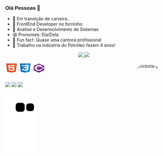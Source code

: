 ### Olá Pessoas 🌈

- 🚀 Em transição de carreira..
- 🔭 FrontEnd Developer no forninho
- 📖 Análise e Desenvolvimento de Sistemas
- 😄 Pronomes: Ela/Dela
- 🎤 Fun fact: Quase uma cantora profissional
- 🚢 Trabalho na indústria do Petróleo fazem 4 anos! 

<div align="center">
  <a href="https://github.com/victoriafredman">
  <img height="180em" src="https://github-readme-stats.vercel.app/api?username=victoriafredman&show_icons=true&theme=radical&include_all_commits=true&count_private=true"/>
  <img height="180em" src="https://github-readme-stats.vercel.app/api/top-langs/?username=victoriafredman&layout=compact&langs_count=7&theme=radical"/>
</div>
  
  <div style="display: inline_block"><br>
  <img align="center" alt="Victoria-HTML" height="30" width="40" src="https://raw.githubusercontent.com/devicons/devicon/master/icons/html5/html5-original.svg">
  <img align="center" alt="Victoria-CSS" height="30" width="40" src="https://raw.githubusercontent.com/devicons/devicon/master/icons/css3/css3-original.svg">
  <img align="center" alt="Victoria-Csharp" height="30" width="40" src="https://raw.githubusercontent.com/devicons/devicon/master/icons/csharp/csharp-original.svg">
  <img align="right" alt="Victoria-pic" height="150" style="border-radius:50px;
  src="https://i.picasion.com/pic92/b566aba05eb63d132756359ca086918c.gif">
</div>

  ##
 
<div> 
  <a href="https://instagram.com/victoriafredman" target="_blank"><img src="https://img.shields.io/badge/-Instagram-%23E4405F?style=for-the-badge&logo=instagram&logoColor=white" target="_blank"></a>
  <a href = "mailto:vitoriafredman@gmail.com"><img src="https://img.shields.io/badge/-Gmail-%23333?style=for-the-badge&logo=gmail&logoColor=white" target="_blank"></a>
  <a href="[https://www.linkedin.com/in/rafaella-ballerini-45875016a](https://www.linkedin.com/in/vit%C3%B3ria-fredman-39140513a/)" target="_blank"><img src="https://img.shields.io/badge/-LinkedIn-%230077B5?style=for-the-badge&logo=linkedin&logoColor=white" target="_blank"></a> 
 
  ![Snake animation](https://github.com/rafaballerini/rafaballerini/blob/output/github-contribution-grid-snake.svg)
 
</div>
